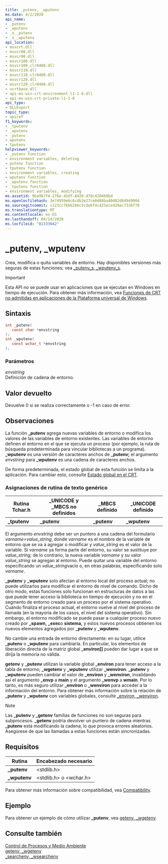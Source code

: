 ```yaml
---
title: _putenv, _wputenv
ms.date: 4/2/2020
api_name:
- _putenv
- _wputenv
- _o__putenv
- _o__wputenv
api_location:
- msvcrt.dll
- msvcr80.dll
- msvcr90.dll
- msvcr100.dll
- msvcr100_clr0400.dll
- msvcr110.dll
- msvcr110_clr0400.dll
- msvcr120.dll
- msvcr120_clr0400.dll
- ucrtbase.dll
- api-ms-win-crt-environment-l1-1-0.dll
- api-ms-win-crt-private-l1-1-0
api_type:
- DLLExport
topic_type:
- apiref
f1_keywords:
- _tputenv
- _wputenv
- _putenv
- wputenv
- tputenv
helpviewer_keywords:
- _putenv function
- environment variables, deleting
- putenv function
- tputenv function
- environment variables, creating
- wputenv function
- _wputenv function
- _tputenv function
- environment variables, modifying
ms.assetid: 9ba9b7fd-276e-45df-8420-d70c4204b8bd
ms.openlocfilehash: 3e74959e6c6cdb2e27ce0d68ba40d02d64949904
ms.sourcegitcommit: c123cc76bb2b6c5cde6f4c425ece420ac733bf70
ms.translationtype: MT
ms.contentlocale: es-ES
ms.lasthandoff: 04/14/2020
ms.locfileid: "81333042"
---
```

# <a name="_putenv-_wputenv"></a>_putenv, _wputenv

Crea, modifica o quita variables de entorno. Hay disponibles versiones más seguras de estas funciones; vea [_putenv_s, _wputenv_s](putenv-s-wputenv-s.md).

> [!IMPORTANT]
> Esta API no se puede usar en aplicaciones que se ejecutan en Windows en tiempo de ejecución. Para obtener más información, vea [Funciones de CRT no admitidas en aplicaciones de la Plataforma universal de Windows](../../cppcx/crt-functions-not-supported-in-universal-windows-platform-apps.md).

## <a name="syntax"></a>Sintaxis

```C
int _putenv(
   const char *envstring
);
int _wputenv(
   const wchar_t *envstring
);
```

### <a name="parameters"></a>Parámetros

*envstring*<br/>
Definición de cadena de entorno.

## <a name="return-value"></a>Valor devuelto

Devuelve 0 si se realiza correctamente o -1 en caso de error.

## <a name="remarks"></a>Observaciones

La función **_putenv** agrega nuevas variables de entorno o modifica los valores de las variables de entorno existentes. Las variables de entorno definen el entorno en el que se ejecuta un proceso (por ejemplo, la ruta de búsqueda predeterminada para vincular bibliotecas a un programa). **_wputenv** es una versión de caracteres anchos de **_putenv;** el argumento *envstring* para **_wputenv** es una cadena de caracteres anchos.

De forma predeterminada, el estado global de esta función se limita a la aplicación. Para cambiar esto, consulte [Estado global en el CRT](../global-state.md).

### <a name="generic-text-routine-mappings"></a>Asignaciones de rutina de texto genérico

|Rutina Tchar.h|_UNICODE y _MBCS no definidos|_MBCS definido|_UNICODE definido|
|---------------------|--------------------------------------|--------------------|-----------------------|
|**_tputenv**|**_putenv**|**_putenv**|**_wputenv**|

El argumento *envstring* debe ser un puntero a una cadena del formulario *varname*=*value_string*, donde *varname* es el nombre de la variable de entorno que se va a agregar o modificar y *value_string* es el valor de la variable. Si *varname* ya forma parte del entorno, su valor se sustituye por *value_string*; de lo contrario, la nueva variable *varname* y su valor *value_string* se agregan al entorno. Puede quitar una variable del entorno especificando un *value_string*vacío o, en otras palabras, especificando solo *varname*.

**_putenv** y **_wputenv** solo afectan al entorno local del proceso actual; no puede utilizarlos para modificar el entorno de nivel de comando. Dicho de otro modo, estas funciones solo funcionan en estructuras de datos a las que puede tener acceso la biblioteca en tiempo de ejecución y no en el segmento de entorno creado para un proceso por el sistema operativo. Cuando finaliza el proceso actual, el entorno vuelve al nivel del proceso de llamada (en la mayoría de los casos, el nivel del sistema operativo). Sin embargo, el entorno modificado se puede pasar a cualquier proceso nuevo creado por **_spawn,** **_exec**o **sistema,** y estos nuevos procesos obtienen los nuevos elementos agregados por **_putenv** y **_wputenv**.

No cambie una entrada de entorno directamente: en su lugar, utilice **_putenv** o **_wputenv** para cambiarla. En particular, los elementos de liberación directa de la matriz global **_environ[]** pueden dar lugar a que se dirija la memoria no válida.

**getenv** y **_putenv** utilizan la variable global **_environ** para tener acceso a la tabla de entorno; **_wgetenv** y **_wputenv** utilizar **_wenviron**. **_putenv** y **_wputenv** pueden cambiar el valor de **_environ** y **_wenviron**, invalidando así el argumento **_envp** a **main** y el argumento **_wenvp** a **wmain**. Por lo tanto, es más seguro utilizar **_environ** o **_wenviron** para acceder a la información del entorno. Para obtener más información sobre la relación de **_putenv** y **_wputenv** con variables globales, consulte [_environ, _wenviron](../../c-runtime-library/environ-wenviron.md).

> [!NOTE]
> Las **_putenv** y **_getenv** familias de funciones no son seguras para subprocesos. **_getenv** podría devolver un puntero de cadena mientras **_putenv** está modificando la cadena, lo que provoca errores aleatorios. Asegúrese de que las llamadas a estas funciones están sincronizadas.

## <a name="requirements"></a>Requisitos

|Rutina|Encabezado necesario|
|-------------|---------------------|
|**_putenv**|\<stdlib.h>|
|**_wputenv**|\<stdlib.h> o \<wchar.h>|

Para obtener más información sobre compatibilidad, vea [Compatibility](../../c-runtime-library/compatibility.md).

## <a name="example"></a>Ejemplo

Para obtener un ejemplo de cómo utilizar **_putenv**, vea [getenv, _wgetenv](getenv-wgetenv.md).

## <a name="see-also"></a>Consulte también

[Control de Procesos y Medio Ambiente](../../c-runtime-library/process-and-environment-control.md)<br/>
[getenv, _wgetenv](getenv-wgetenv.md)<br/>
[_searchenv, _wsearchenv](searchenv-wsearchenv.md)<br/>
